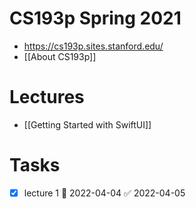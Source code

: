 # CS193p Spring 2021

- https://cs193p.sites.stanford.edu/
- [[About CS193p]]

# Lectures

- [[Getting Started with SwiftUI]]


# Tasks

- [x] lecture 1 📅 2022-04-04 ✅ 2022-04-05